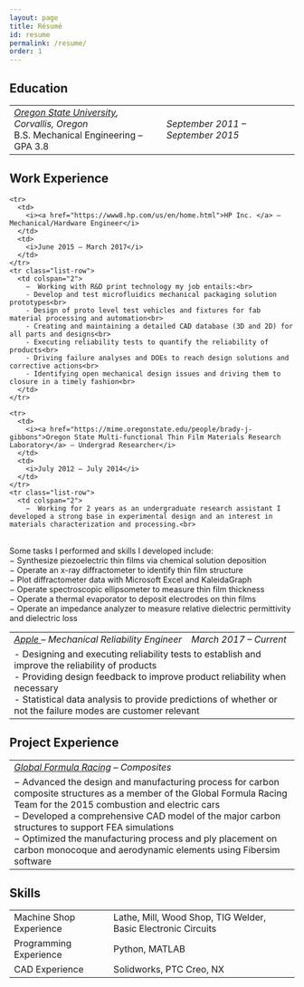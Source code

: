 ```yaml
---
layout: page
title: Résumé
id: resume
permalink: /resume/
order: 1
---
```


## Education
<table class="resume-table" id="education-table">
  <tbody>
    <tr>
      <td>
        <i><a href="http://oregonstate.edu">Oregon State University</a>, Corvallis, Oregon</i><br>
        <span> B.S. Mechanical Engineering – GPA 3.8</span>
      </td>
      <td>
        <i>September 2011 – September 2015</i>
      </td>
    </tr>
  </tbody>
</table>

## Work Experience

<table class="resume-table">
  <tbody>

   <tr>
      <td>
        <i><a href="https://www.apple.com/"> Apple </a> – Mechanical Reliability Engineer</i>
      </td>
      <td>
        <i>March 2017 – Current</i>
      </td>
    </tr>
    <tr class="list-row">
      <td colspan="2">
        - Designing and executing reliability tests to establish and improve the reliability of products<br>
        - Providing design feedback to improve product reliability when necessary<br>
        - Statistical data analysis to provide predictions of whether or not the failure modes are customer relevant<br>
      </td>
    </tr>
  
    <tr>
      <td>
        <i><a href="https://www8.hp.com/us/en/home.html">HP Inc. </a> – Mechanical/Hardware Engineer</i>
      </td>
      <td>
        <i>June 2015 – March 2017</i>
      </td>
    </tr>
    <tr class="list-row">
      <td colspan="2">
        −  Working with R&D print technology my job entails:<br>
        - Develop and test microfluidics mechanical packaging solution prototypes<br>
        - Design of proto level test vehicles and fixtures for fab material processing and automation<br>
        - Creating and maintaining a detailed CAD database (3D and 2D) for all parts and designs<br>
        - Executing reliability tests to quantify the reliability of products<br>
        - Driving failure analyses and DOEs to reach design solutions and corrective actions<br>
        - Identifying open mechanical design issues and driving them to closure in a timely fashion<br>
      </td>
    </tr>

    <tr>
      <td>
        <i><a href="https://mime.oregonstate.edu/people/brady-j-gibbons">Oregon State Multi-functional Thin Film Materials Research Laboratory</a> – Undergrad Researcher</i>
      </td>
      <td>
        <i>July 2012 – July 2014</i>
      </td>
    </tr>
    <tr class="list-row">
      <td colspan="2">
        −  Working for 2 years as an undergraduate research assistant I developed a strong base in experimental design and an interest in materials characterization and processing.<br>
<br>
        Some tasks I performed and skills I developed include:<br>
        −  Synthesize piezoelectric thin films via chemical solution deposition<br>
        −  Operate an x-ray diffractometer to identify thin film structure<br>
        −  Plot diffractometer data with Microsoft Excel and KaleidaGraph<br>
        −  Operate spectroscopic ellipsometer to measure thin film thickness<br>
        −  Operate a thermal evaporator to deposit electrodes on thin films<br>
        −  Operate an impedance analyzer to measure relative dielectric permittivity and dielectric loss<br>
      </td>
    </tr>
  </tbody>
</table>

## Project Experience

<table class="resume-table">
  <tbody>
    <tr>
      <td><i><a href="https://www.global-formula-racing.com/en/">Global Formula Racing</a> – Composites</i></td>
    </tr>
    <tr class="list-row">
      <td>
        −  Advanced the design and manufacturing process for carbon composite structures as a member
of the Global Formula Racing Team for the 2015 combustion and electric cars<br>
        −  Developed a comprehensive CAD model of the major carbon structures to support FEA
simulations<br>
        −  Optimized the manufacturing process and ply placement on carbon monocoque and
aerodynamic elements using Fibersim software<br>
      </td>
    </tr>

  </tbody>
</table>

## Skills

<table class="resume-table" id="skills-table">
  <tbody>
    <tr>
      <td>Machine Shop Experience</td>
      <td>Lathe, Mill, Wood Shop, TIG Welder, Basic Electronic Circuits</td>
    </tr>
    <tr>
      <td>Programming Experience</td>
      <td>Python, MATLAB </td>
    </tr>
    <tr>
      <td>CAD Experience</td>
      <td>Solidworks, PTC Creo, NX</td>
    </tr>
  </tbody>
</table>
